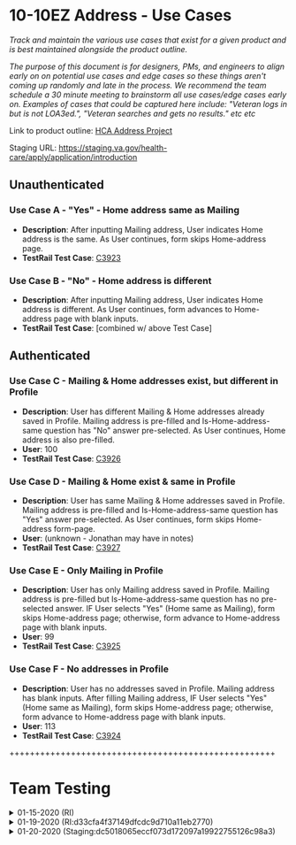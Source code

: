 # 10-10EZ Address - Use Cases

_Track and maintain the various use cases that exist for a given product and is best maintained alongside the product outline._

_The purpose of this document is for designers, PMs, and engineers to align early on on potential use cases and edge cases so these things aren't coming up randomly and late in the process. We recommend the team schedule a 30 minute meeting to brainstorm all use cases/edge cases early on.  Examples of cases that could be captured here include: "Veteran logs in but is not LOA3ed.", "Veteran searches and gets no results." etc etc_

Link to product outline: [HCA Address Project](https://github.com/department-of-veterans-affairs/va.gov-team/blob/master/teams/vsa/teams/health-benefits/healthcare-application/10-10ez-address-project/project-outline.md)

Staging URL: https://staging.va.gov/health-care/apply/application/introduction

## Unauthenticated

### Use Case A - "Yes" - Home address same as Mailing
- **Description**: After inputting Mailing address, User indicates Home address is the same.  As User continues, form skips Home-address page.
- **TestRail Test Case**: [C3923](https://dsvavsp.testrail.io/index.php?/cases/view/3923)

### Use Case B - "No" - Home address is different
- **Description**: After inputting Mailing address, User indicates Home address is different.  As User continues, form advances to Home-address page with blank inputs.
- **TestRail Test Case**: [combined w/ above Test Case]

## Authenticated

### Use Case C - Mailing & Home addresses exist, but different in Profile
- **Description**: User has different Mailing & Home addresses already saved in Profile.  Mailing address is pre-filled and Is-Home-address-same question has "No" answer pre-selected.  As User continues, Home address is also pre-filled.
- **User**: 100
- **TestRail Test Case**: [C3926](https://dsvavsp.testrail.io/index.php?/cases/view/3926)

### Use Case D - Mailing & Home exist & same in Profile
- **Description**: User has same Mailing & Home addresses saved in Profile.  Mailing address is pre-filled and Is-Home-address-same question has "Yes" answer pre-selected.  As User continues, form skips Home-address form-page.
- **User**: (unknown - Jonathan may have in notes)
- **TestRail Test Case**: [C3927](https://dsvavsp.testrail.io/index.php?/cases/view/3927)

### Use Case E - Only Mailing in Profile
- **Description**: User has only Mailing address saved in Profile. Mailing address is pre-filled but Is-Home-address-same question has no pre-selected answer.  IF User selects "Yes" (Home same as Mailing), form skips Home-address page; otherwise, form advance to Home-address page with blank inputs.
- **User**: 99
- **TestRail Test Case**: [C3925](https://dsvavsp.testrail.io/index.php?/cases/view/3925)
        
### Use Case F - No addresses in Profile
- **Description**: User has no addresses saved in Profile.  Mailing address has blank inputs.  After filling Mailing address, IF User selects "Yes" (Home same as Mailing), form skips Home-address page; otherwise, form advance to Home-address page with blank inputs.
- **User**: 113
- **TestRail Test Case**: [C3924](https://dsvavsp.testrail.io/index.php?/cases/view/3924)

++++++++++++++++++++++++++++++++++++++++++++++++++++

# Team Testing

<details>
<summary>01-15-2020 (RI)</summary>
    see: https://dsva.slack.com/archives/CMJ2V70UV/p1610657723008300
</details>

<details>
<summary>01-19-2020 (RI:d33cfa4f37149dfcdc9d710a11eb2770)</summary>
    
## Feature toggle set to: Off (only one address question available)
1) Unauthenticated
    - **Expected**: One address as with label “Mailing” sent as `veteranAddress`.
    - **Actual**: :white_check_mark: As expected. 
2) Authenticated with Mailing & Home in Profile
      - **Expected**: One address labled "Mailing" populated by mailing address in profile
      - **Actual**:  
3) Authenticated with Mailing and Home (same as mailing) in Profile
      - **Expected**: 
      - **Actual**: 
4) Autheticated with Mailing Only in Profile
      - **Expected**: 
      - **Actual**: 
5) Authenticated with No addresses in Profile
      - **Expected**: 
      - **Actual**: 

## Feature toggle set to: On (both address questions available)
1) Unauthenticated
    - **Expected**: Two address as with label “Mailing” then with “Home” sent as `veteranAddress` (mailing) and `veteranHomeAddress` (home).
    - **Actual**: :white_check_mark: As expected.
2) Authenticated with Mailing & Home in Profile (user 112) 
      - **Expected**: Address labled "Mailing" populated by mailing address in profile "same as mailing" question defaulted to "no" - Address labled as "Home" populated by home address in profile.
      - **Actual**: :warning: Functions as expected with bugs in below scenarios.
      - :beetle: When an application is saved in progress, and you "starting a new application", the EZ only asks for one address ("Mailing") (when you refresh the page, the EZ asks for two addresses, but they are not populated by profile). Tested with user 108 and 109. Was able to consistantly reproduce. The feature toggle was on throughout these tests. This save-in-progress form was created with the latest version of code and with feature toggle on.
3) Authenticated with Mailing and Home (same as mailing) in Profile
      - **Expected**: 
      - **Actual**: 
4) Autheticated with Mailing Only in Profile
      - **Expected**: 
      - **Actual**: 
5) Authenticated with No addresses in Profile
      - **Expected**: 
      - **Actual**: 
</details>

<details>
<summary>01-20-2020 (Staging:dc5018065eccf073d172097a19922755126c98a3)</summary>
    
## Feature toggle set to: Off (only one address question available)
- Unauthenticated
    - **Expected**: One address as with label “Mailing” sent as `veteranAddress`.
    - **Actual**: :white_check_mark: As expected.
- Authenticated 
  - with Mailing & Home in Profile
      - **User**: 102
      - **Expected**: One address labled "Mailing" populated by mailing address in profile
      - **Actual**:  :white_check_mark: As expected.
  - with Mailing and Home (same as mailing) in Profile
      - **User**: (unknown)
      - **Expected**: Would collect and populate Mailing address only. Would sends only the `veteranAddress` property.
      - **Actual**: :white_check_mark: As expected.
  - with Mailing Only in Profile
      - **User**: 272, 273
      - **Expected**: EZ would only ask for "Mailing" which would be pre-populated with the address in profile.
      - **Actual**: (untested because of below issue)
        - :warning: Both users 272 and 273 had only a mailing address in profile. No EZ was SiP or previously submitted. When I started the form, no information was pre-filled from profile (name, ssn, dob, etc.).
  - with No addresses in Profile
      - **User**: 280
      - **Expected**: EZ only asks for one address. No address prefil happens.
      - **Actual**: :warning: As expected, *but* other profile data was not filled (name, ssn, dob, etc.).
        - :beetle: Profile was empty (not mailing or home address popultes). I had no previous EZ application and I had no SiP. When I started the EZ, no profile information was populates (name, ssn, dob, etc.).

## Feature toggle set to: On (both address questions available)
- Unauthenticated
  - "Yes" mailing is the same
    - **Expected**: Two address as with label “Mailing” then with “Home” sent as `veteranAddress` (mailing) and `veteranHomeAddress` (home). `veteranHomeAddress` in the data is same as mailing.
    - **Actual**: :white_check_mark: As expected. Filled in both "mailing" and "home" (with different addresses) and went back to click, "yes, home is same as mailing" and it sent data as expected.
  - "No" mailing is not the same
    - **Expected**: Two address as with label “Mailing” then with “Home” sent as `veteranAddress` (mailing) and `veteranHomeAddress` (home).
    - **Actual**: 
- Authenticated
  - with Mailing & Home in Profile
    - **User**: 100
    - **Expected**: Address labled "Mailing" populated by mailing address in profile "same as mailing" question defaulted to "no" - Address labled as "Home" populated by home address in profile.
    - **Actual**: :white_check_mark: As expected.
  - with Mailing and Home (same as mailing) in Profile
    - **User**: (unknown - Jonathan may have in notes)
    - **Expected**: EZ askes for 2 addresses. Mailing is populated, "Yes, home is same as mailing" is pre-selected. `veteranAddress` and `veteranMailingAddress` is sent to the api, and they both have the same value (same address).
    - **Actual**: :white_check_mark: As expected.
  - with Mailing Only in Profile
    - **User**: 99
    - **Expected**: Will populate mailing address in EZ. Will not pre-select "yes/no address is the same".
    - **Actual**: (untested because of below issue)
      - :warning: For user 99, I set the mailing address in profile. When I started the EZ, the mailing address was not pre-populated, *but* none of this user's data was pre-populated when I started the form (name, dob, ssn, etc.).
        
  - with No addresses in Profile
    - **User**: 113
    - **Expected**: No prefill would happen, both addresses are collected in the EZ.
    - **Actual**: :warning: As expected but contains SiP bug (needed to refresh for second address).
      - :beetle: After starting the application, but before filling in any information, I went to profile to see my attributes, then went back to the form. The EZ only asked for one address (as it did in the previous day's test).
      - :question: When entering SSN for user 113, an input error ("Please enter a valid 9 digit SSN (dashes allowed)") prevented me from continuing through the form.
  
</details>

